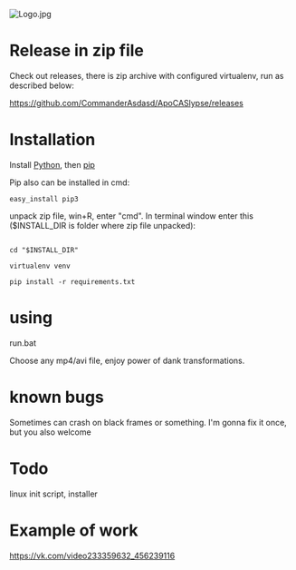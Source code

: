 ![Logo.jpg](https://sun9-3.userapi.com/c840632/v840632669/6f517/tvA4DZKb67U.jpg)

# Release in zip file

Check out releases, there is zip archive with configured virtualenv, run as described below:

https://github.com/CommanderAsdasd/ApoCASlypse/releases

# Installation


Install [Python](https://www.python.org/download/releases/3.0/), then [pip](https://pip.pypa.io/en/stable/installing/)


Pip also can be installed in cmd:

```
easy_install pip3

```

unpack zip file, win+R, enter "cmd". In terminal window enter this ($INSTALL_DIR is folder where zip file unpacked):

``` 

cd "$INSTALL_DIR"

virtualenv venv

pip install -r requirements.txt
```

# using

run.bat

Choose any mp4/avi file, enjoy power of dank transformations. 

# known bugs

Sometimes can crash on black frames or something. I'm gonna fix it once, but you also welcome

# Todo

linux init script, installer

# Example of work

https://vk.com/video233359632_456239116
